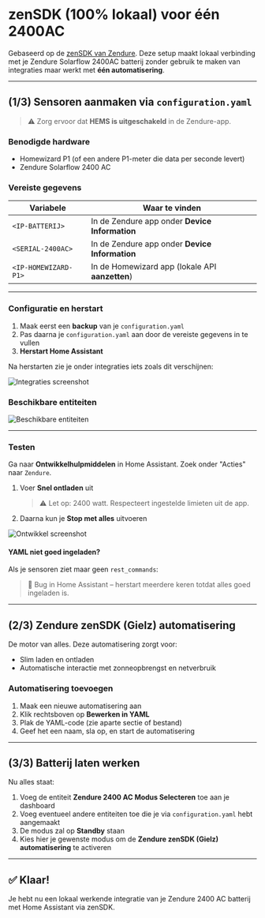 # zenSDK (100% lokaal) voor één 2400AC

Gebaseerd op de [zenSDK van Zendure](https://github.com/Zendure/zenSDK). Deze setup maakt lokaal verbinding met je Zendure Solarflow 2400AC batterij zonder gebruik te maken van integraties maar werkt met **één automatisering**. 

---

## (1/3) Sensoren aanmaken via `configuration.yaml`

> ⚠️ Zorg ervoor dat **HEMS is uitgeschakeld** in de Zendure-app.

### Benodigde hardware

- Homewizard P1 (of een andere P1-meter die data per seconde levert)
- Zendure Solarflow 2400 AC  

### Vereiste gegevens

| Variabele            | Waar te vinden                                 |
|----------------------|------------------------------------------------|
| `<IP-BATTERIJ>`      | In de Zendure app onder **Device Information** |
| `<SERIAL-2400AC>`    | In de Zendure app onder **Device Information**  |
| `<IP-HOMEWIZARD-P1>` | In de Homewizard app (lokale API **aanzetten**) |

---

### Configuratie en herstart

1. Maak eerst een **backup** van je `configuration.yaml`
2. Pas daarna je `configuration.yaml` aan door de vereiste gegevens in te vullen
3. **Herstart Home Assistant**

Na herstarten zie je onder integraties iets zoals dit verschijnen:

![Integraties screenshot](https://tweakers.net/i/E7bxQrCWwNpk4ZDFy1JQ9ITlLVE=/fit-in/4000x4000/filters:no_upscale():strip_exif()/f/image/UXu36CdUJ1KpqALNx5mSgJcP.png?f=user_large)

### Beschikbare entiteiten

![Beschikbare entiteiten](https://tweakers.net/i/kDfTMKTEIfmvs-lswXC8JOUIGYI=/800x/filters:strip_icc():strip_exif()/f/image/ybYjJIurZDrRxGMWhmq1Psby.jpg?f=fotoalbum_large)  

---

### Testen

Ga naar **Ontwikkelhulpmiddelen** in Home Assistant. Zoek onder "Acties" naar `Zendure`.

1. Voer **Snel ontladen** uit  
   > ⚠️ Let op: 2400 watt. Respecteert ingestelde limieten uit de app.

2. Daarna kun je **Stop met alles** uitvoeren

![Ontwikkel screenshot](https://tweakers.net/i/JxXs0t_MueIsdCrf_szwqhRYaHw=/800x/filters:strip_exif()/f/image/8Eh4Sb8T2h2sj23qvkg3NOHx.png?f=fotoalbum_large)  

#### YAML niet goed ingeladen?

Als je sensoren ziet maar geen `rest_commands`:  
> 🔁 Bug in Home Assistant – herstart meerdere keren totdat alles goed ingeladen is.

---

## (2/3) Zendure zenSDK (Gielz) automatisering

De motor van alles. Deze automatisering zorgt voor:

- Slim laden en ontladen
- Automatische interactie met zonneopbrengst en netverbruik

### Automatisering toevoegen

1. Maak een nieuwe automatisering aan
2. Klik rechtsboven op **Bewerken in YAML**
3. Plak de YAML-code (zie aparte sectie of bestand)
4. Geef het een naam, sla op, en start de automatisering

---

## (3/3) Batterij laten werken

Nu alles staat:

1. Voeg de entiteit **Zendure 2400 AC Modus Selecteren** toe aan je dashboard
2. Voeg eventueel andere entiteiten toe die je via `configuration.yaml` hebt aangemaakt
3. De modus zal op **Standby** staan
4. Kies hier je gewenste modus om de **Zendure zenSDK (Gielz) automatisering** te activeren

---

## ✅ Klaar!

Je hebt nu een lokaal werkende integratie van je Zendure 2400 AC batterij met Home Assistant via zenSDK.
